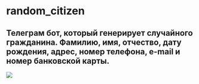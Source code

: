 # random_citizen

<h2>
Телеграм бот, который генерирует случайного гражданина.
Фамилию, имя, отчество, дату рождения, адрес, номер телефона, e-mail и номер банковской карты.
</h2>

<img src="random_citizen/1.PNG">
 
